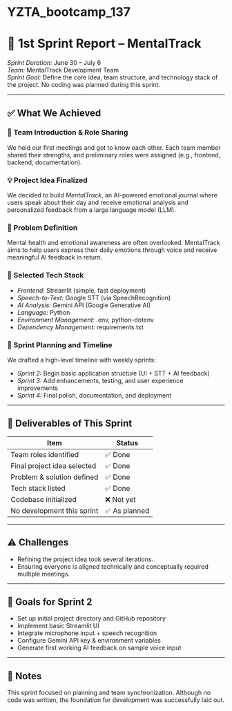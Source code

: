 # YZTA_bootcamp_137

# 🏁 1st Sprint Report – MentalTrack  
*Sprint Duration:* June 30 – July 6  
*Team:* MentalTrack Development Team  
*Sprint Goal:* Define the core idea, team structure, and technology stack of the project. No coding was planned during this sprint.

---

## ✅ What We Achieved

### 🤝 Team Introduction & Role Sharing  
We held our first meetings and got to know each other. Each team member shared their strengths, and preliminary roles were assigned (e.g., frontend, backend, documentation).

### 💡 Project Idea Finalized  
We decided to build *MentalTrack*, an AI-powered emotional journal where users speak about their day and receive emotional analysis and personalized feedback from a large language model (LLM).

### 🧠 Problem Definition  
Mental health and emotional awareness are often overlooked. MentalTrack aims to help users express their daily emotions through voice and receive meaningful AI feedback in return.

### 🧪 Selected Tech Stack  
- *Frontend:* Streamlit (simple, fast deployment)  
- *Speech-to-Text:* Google STT (via SpeechRecognition)  
- *AI Analysis:* Gemini API (Google Generative AI)  
- *Language:* Python  
- *Environment Management:* .env, python-dotenv  
- *Dependency Management:* requirements.txt

### 🧭 Sprint Planning and Timeline  
We drafted a high-level timeline with weekly sprints:  
- *Sprint 2:* Begin basic application structure (UI + STT + AI feedback)  
- *Sprint 3:* Add enhancements, testing, and user experience improvements  
- *Sprint 4:* Final polish, documentation, and deployment

---

## 📌 Deliverables of This Sprint

| Item                            | Status    |
|---------------------------------|-----------|
| Team roles identified           | ✅ Done    |
| Final project idea selected     | ✅ Done    |
| Problem & solution defined      | ✅ Done    |
| Tech stack listed               | ✅ Done    |
| Codebase initialized            | ❌ Not yet |
| No development this sprint      | ✅ As planned |

---

## ⚠ Challenges  
- Refining the project idea took several iterations.  
- Ensuring everyone is aligned technically and conceptually required multiple meetings.

---

## 🚀 Goals for Sprint 2  
- Set up initial project directory and GitHub repository  
- Implement basic Streamlit UI  
- Integrate microphone input + speech recognition  
- Configure Gemini API key & environment variables  
- Generate first working AI feedback on sample voice input

---

## 🔖 Notes  
This sprint focused on planning and team synchronization. Although no code was written, the foundation for development was successfully laid out.
